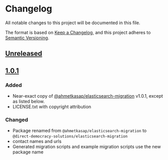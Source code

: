 # Changelog

All notable changes to this project will be documented in this file.

The format is based on [Keep a Changelog](https://keepachangelog.com/en/1.1.0/),
and this project adheres to [Semantic Versioning](https://semver.org/spec/v2.0.0.html).

## [Unreleased]

## [1.0.1]

### Added
- Near-exact copy of [@ahmetkasap/elasticsearch-migration](https://www.npmjs.com/package/@ahmetkasap/elasticsearch-migration) v1.0.1, except as listed below.
- LICENSE.txt with copyright attribution

### Changed
- Package renamed from `@ahmetkasap/elasticsearch-migration` to `@direct-democracy-solutions/elasticsearch-migration`
-  contact names and urls
- Generated migration scripts and example migration scripts use the new package name

[unreleased]: https://github.com/direct-democracy-solutions/elasticsearch-migration/compare/v1.0.1...master
[1.0.1]: https://github.com/direct-democracy-solutions/releases/tag/v1.0.1
